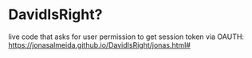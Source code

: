 DavidIsRight?
============
live code that asks for user permission to get session token via OAUTH: https://jonasalmeida.github.io/DavidIsRight/jonas.html#
